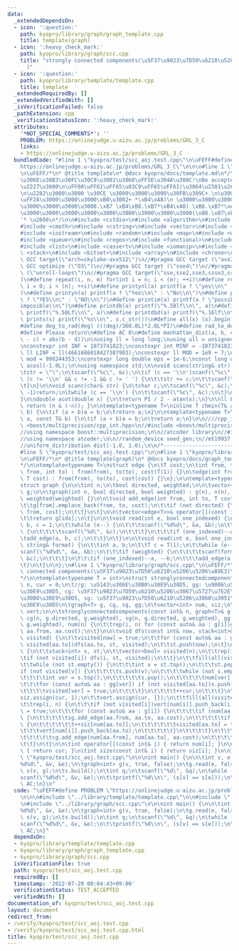 ```yaml
---
data:
  _extendedDependsOn:
  - icon: ':question:'
    path: kyopro/library/graph/graph_template.cpp
    title: template(graph)
  - icon: ':heavy_check_mark:'
    path: kyopro/library/graph/scc.cpp
    title: "strongly connected components(\u5F37\u9023\u7D50\u6210\u5206\u5206\u89E3\
      )"
  - icon: ':question:'
    path: kyopro/library/template/template.cpp
    title: template
  _extendedRequiredBy: []
  _extendedVerifiedWith: []
  _isVerificationFailed: false
  _pathExtension: cpp
  _verificationStatusIcon: ':heavy_check_mark:'
  attributes:
    '*NOT_SPECIAL_COMMENTS*': ''
    PROBLEM: https://onlinejudge.u-aizu.ac.jp/problems/GRL_3_C
    links:
    - https://onlinejudge.u-aizu.ac.jp/problems/GRL_3_C
  bundledCode: "#line 1 \"kyopro/test/scc_aoj.test.cpp\"\n\uFEFF#define PROBLEM \"\
    https://onlinejudge.u-aizu.ac.jp/problems/GRL_3_C\"\n\n\n#line 1 \"kyopro/library/template/template.cpp\"\
    \n\uFEFF/*\n* @title template\n* @docs kyopro/docs/template.md\n*/\n\n\n/*\n\u3053\
    \u306E\u30B3\u30FC\u30C9\u3001\u3068\uFF5E\u304A\u308C!\nBe accepted!\n\u2227\uFF3F\
    \u2227\u3000\n\uFF08\uFF61\uFF65\u03C9\uFF65\uFF61)\u3064\u2501\u2606\u30FB*\u3002\
    \n\u2282\u3000\u3000 \u30CE \u3000\u3000\u3000\u30FB\u309C+.\n\u3000\u3057\u30FC\
    \uFF2A\u3000\u3000\u3000\xB0\u3002+ *\xB4\xA8)\n \u3000\u3000\u3000\u3000\u3000\
    \u3000\u3000\u3000\u3000.\xB7 \xB4\xB8.\xB7*\xB4\xA8) \xB8.\xB7*\xA8)\n\t\t  \u3000\
    \u3000\u3000\u3000\u3000\u3000\u3000\u3000\u3000\u3000(\xB8.\xB7\xB4 (\xB8.\xB7\
    '* \u2606\n*/\n\n#include <cstdio>\n#include <algorithm>\n#include <string>\n\
    #include <cmath>\n#include <cstring>\n#include <vector>\n#include <numeric>\n\
    #include <iostream>\n#include <random>\n#include <map>\n#include <unordered_map>\n\
    #include <queue>\n#include <regex>\n#include <functional>\n#include <complex>\n\
    #include <list>\n#include <cassert>\n#include <iomanip>\n#include <set>\n#include\
    \ <stack>\n#include <bitset>\n#include <array>\n#include <chrono>\n\n//#pragma\
    \ GCC target(\"arch=skylake-avx512\")\n//#pragma GCC target (\"avx2\")\n//#pragma\
    \ GCC optimize (\"O3\")\n//#pragma GCC target (\"sse4\")\n//#pragma GCC optimize\
    \ (\"unroll-loops\")\n//#pragma GCC target(\"sse,sse2,sse3,ssse3,sse4,popcnt,abm,mmx,avx,tune=native\"\
    )\n#define repeat(i, n, m) for(int i = n; i < (m); ++i)\n#define rep(i, n) for(int\
    \ i = 0; i < (n); ++i)\n#define printynl(a) printf(a ? \"yes\\n\" : \"no\\n\"\
    )\n#define printyn(a) printf(a ? \"Yes\\n\" : \"No\\n\")\n#define printYN(a) printf(a\
    \ ? \"YES\\n\" : \"NO\\n\")\n#define printim(a) printf(a ? \"possible\\n\" : \"\
    imposible\\n\")\n#define printdb(a) printf(\"%.50lf\\n\", a)\n#define printLdb(a)\
    \ printf(\"%.50Lf\\n\", a)\n#define printdbd(a) printf(\"%.16lf\\n\", a)\n#define\
    \ prints(s) printf(\"%s\\n\", s.c_str())\n#define all(x) (x).begin(), (x).end()\n\
    #define deg_to_rad(deg) (((deg)/360.0L)*2.0L*PI)\n#define rad_to_deg(rad) (((rad)/2.0L/PI)*360.0L)\n\
    #define Please return\n#define AC 0\n#define manhattan_dist(a, b, c, d) (abs(a\
    \ - c) + abs(b - d))\n\nusing ll = long long;\nusing ull = unsigned long long;\n\
    \nconstexpr int INF = 1073741823;\nconstexpr int MINF = -1073741823;\nconstexpr\
    \ ll LINF = ll(4661686018427387903);\nconstexpr ll MOD = 1e9 + 7;\nconstexpr ll\
    \ mod = 998244353;\nconstexpr long double eps = 1e-6;\nconst long double PI =\
    \ acosl(-1.0L);\n\nusing namespace std;\n\nvoid scans(string& str) {\n\tchar c;\n\
    \tstr = \"\";\n\tscanf(\"%c\", &c);\n\tif (c == '\\n')scanf(\"%c\", &c);\n\twhile\
    \ (c != '\\n' && c != -1 && c != ' ') {\n\t\tstr += c;\n\t\tscanf(\"%c\", &c);\n\
    \t}\n}\n\nvoid scanc(char& str) {\n\tchar c;\n\tscanf(\"%c\", &c);\n\tif (c ==\
    \ -1)return;\n\twhile (c == '\\n') {\n\t\tscanf(\"%c\", &c);\n\t}\n\tstr = c;\n\
    }\n\ndouble acot(double x) {\n\treturn PI / 2 - atan(x);\n}\n\nll LSB(ll n) {\
    \ return (n & (-n)); }\n\ntemplate<typename T>\ninline T chmin(T& a, const T&\
    \ b) {\n\tif (a > b)a = b;\n\treturn a;\n}\n\ntemplate<typename T>\ninline T chmax(T&\
    \ a, const T& b) {\n\tif (a < b)a = b;\n\treturn a;\n}\n\n////cpp_int\n//#include\
    \ <boost/multiprecision/cpp_int.hpp>\n//#include <boost/multiprecision/cpp_dec_float.hpp>\n\
    //using namespace boost::multiprecision;\n\n//atcoder library\n//#include <atcoder/all>\n\
    //using namespace atcoder;\n\n//random_device seed_gen;\n//mt19937 engine(seed_gen());\n\
    //uniform_distribution dist(-1.0, 1.0);\n\n/*----------------------------------------------------------------------------------*/\n\
    #line 5 \"kyopro/test/scc_aoj.test.cpp\"\n\n#line 1 \"kyopro/library/graph/graph_template.cpp\"\
    \n\uFEFF/*\n* @title template(graph)\n* @docs kyopro/docs/graph_template.md\n\
    */\n\ntemplate<typename T>\nstruct edge {\n\tT cost;\n\tint from, to;\n\n\tedge(int\
    \ from, int to) : from(from), to(to), cost(T(1)) {}\n\tedge(int from, int to,\
    \ T cost) : from(from), to(to), cost(cost) {}\n};\n\ntemplate<typename T = int>\n\
    struct graph {\n\n\tint n;\n\tbool directed, weighted;\n\n\tvector<vector<edge<T>>>\
    \ g;\n\n\tgraph(int n, bool directed, bool weighted) : g(n), n(n), directed(directed),\
    \ weighted(weighted) {}\n\n\tvoid add_edge(int from, int to, T cost = T(1)) {\n\
    \t\tg[from].emplace_back(from, to, cost);\n\t\tif (not directed) {\n\t\t\tg[to].emplace_back(to,\
    \ from, cost);\n\t\t}\n\t}\n\n\tvector<edge<T>>& operator[](const int& idx) {\n\
    \t\treturn g[idx];\n\t}\n\n\tvoid read(int e, bool one_indexed) {\n\t\tint a,\
    \ b, c = 1;\n\t\twhile (e--) {\n\t\t\tscanf(\"%d%d\", &a, &b);\n\t\t\tif (weighted)\
    \ {\n\t\t\t\tscanf(\"%d\", &c);\n\t\t\t}\n\t\t\tif (one_indexed)--a, --b;\n\t\t\
    \tadd_edge(a, b, c);\n\t\t}\n\t}\n\n\tvoid read(int e, bool one_indexed, const\
    \ string& format) {\n\t\tint a, b;\n\t\tT c = T(1);\n\t\twhile (e--) {\n\t\t\t\
    scanf(\"%d%d\", &a, &b);\n\t\t\tif (weighted) {\n\t\t\t\tscanf(format.c_str(),\
    \ &c);\n\t\t\t}\n\t\t\tif (one_indexed)--a, --b;\n\t\t\tadd_edge(a, b, c);\n\t\
    \t}\n\t}\n\n};\n#line 1 \"kyopro/library/graph/scc.cpp\"\n\uFEFF/*\n* @title strongly\
    \ connected components(\u5F37\u9023\u7D50\u6210\u5206\u5206\u89E3)\n* @docs kyopro/docs/scc.md\n\
    */\n\ntemplate<typename T = int>\nstruct stronglyconnectedcomponents {\n\n\tint\
    \ n, cur = 0;\n\t//g: \u5143\u306E\u30B0\u30E9\u30D5, gg: \u9006\u5F35\u308A\u30B0\
    \u30E9\u30D5, cg: \u5F37\u9023\u7D50\u6210\u5206\u3067\u5727\u7E2E\u3057\u305F\
    \u30B0\u30E9\u30D5, sg: \u5F37\u9023\u7D50\u6210\u5206\u3060\u3051\u306E\u30B0\
    \u30E9\u30D5\n\tgraph<T> g, cg, sg, gg;\n\tvector<int> num, siz;\n\tvector<vector<int>>\
    \ vert;\n\n\tstronglyconnectedcomponents(const int& n, graph<T>& g) : n(n), g(g),\
    \ cg(n, g.directed, g.weighted), sg(n, g.directed, g.weighted), gg(n, g.directed,\
    \ g.weighted), num(n) {\n\t\trep(i, n) for (const auto& aa : g[i])gg.add_edge(aa.to,\
    \ aa.from, aa.cost);\n\t}\n\n\tvoid dfs(const int& now, stack<int>& st, vector<bool>&\
    \ visited) {\n\t\tvisited[now] = true;\n\t\tfor (const auto& aa : g[now])if (not\
    \ visited[aa.to])dfs(aa.to, st, visited);\n\t\tst.push(now);\n\t}\n\n\tvoid build()\
    \ {\n\t\tstack<int> s, st;\n\t\tvector<bool> visited(n);\n\t\trep(i, n) {\n\t\t\
    \tif (not visited[i]) dfs(i, st, visited);\n\t\t}\n\t\tfill(all(visited), false);\n\
    \t\twhile (not st.empty()) {\n\t\t\tint v = st.top();\n\t\t\tst.pop();\n\t\t\t\
    if (not visited[v]) {\n\t\t\t\ts.push(v);\n\t\t\t\twhile (not s.empty()) {\n\t\
    \t\t\t\tint ver = s.top();\n\t\t\t\t\ts.pop();\n\t\t\t\t\tnum[ver] = cur;\n\t\t\
    \t\t\tfor (const auto& aa : gg[ver]) if (not visited[aa.to])s.push(aa.to);\n\t\
    \t\t\t\tvisited[ver] = true;\n\t\t\t\t}\n\t\t\t\t++cur;\n\t\t\t}\n\t\t}\n\t\t\
    siz.assign(cur, 1);\n\t\tvert.assign(cur, {});\n\t\tfill(all(visited), false);\n\
    \t\trep(i, n) {\n\t\t\tif (not visited[i])vert[num[i]].push_back(i);\n\t\t\tvisited[i]\
    \ = true;\n\t\t\tfor (const auto& aa : g[i]) {\n\t\t\t\tif (num[aa.to] == num[i])\
    \ {\n\t\t\t\t\tsg.add_edge(aa.from, aa.to, aa.cost);\n\t\t\t\t\tif (not visited[aa.to])\
    \ {\n\t\t\t\t\t\t++siz[num[aa.to]];\n\t\t\t\t\t\tvisited[aa.to] = true;\n\t\t\t\
    \t\t\tvert[num[i]].push_back(aa.to);\n\t\t\t\t\t}\n\t\t\t\t}\n\t\t\t\telse {\n\
    \t\t\t\t\tcg.add_edge(num[aa.from], num[aa.to], aa.cost);\n\t\t\t\t}\n\t\t\t}\n\
    \t\t}\n\t}\n\n\tint operator[](const int& i) { return num[i]; }\n\n\tint size()\
    \ { return cur; }\n\tint size(const int& i) { return siz[i]; }\n\n};\n#line 8\
    \ \"kyopro/test/scc_aoj.test.cpp\"\n\n\nint main() {\n\n\tint v, e;\n\tscanf(\"\
    %d%d\", &v, &e);\n\tgraph<int> g(v, true, false);\n\tg.read(e, false);\n\tstronglyconnectedcomponents<int>\
    \ s(v, g);\n\ts.build();\n\tint q;\n\tscanf(\"%d\", &q);\n\twhile (q--) {\n\t\t\
    scanf(\"%d%d\", &v, &e);\n\t\tprintf(\"%d\\n\", (s[v] == s[e]));\n\t}\n\n\tPlease\
    \ AC;\n}\n"
  code: "\uFEFF#define PROBLEM \"https://onlinejudge.u-aizu.ac.jp/problems/GRL_3_C\"\
    \n\n\n#include \"../library/template/template.cpp\"\n\n#include \"../library/graph/graph_template.cpp\"\
    \n#include \"../library/graph/scc.cpp\"\n\n\nint main() {\n\n\tint v, e;\n\tscanf(\"\
    %d%d\", &v, &e);\n\tgraph<int> g(v, true, false);\n\tg.read(e, false);\n\tstronglyconnectedcomponents<int>\
    \ s(v, g);\n\ts.build();\n\tint q;\n\tscanf(\"%d\", &q);\n\twhile (q--) {\n\t\t\
    scanf(\"%d%d\", &v, &e);\n\t\tprintf(\"%d\\n\", (s[v] == s[e]));\n\t}\n\n\tPlease\
    \ AC;\n}"
  dependsOn:
  - kyopro/library/template/template.cpp
  - kyopro/library/graph/graph_template.cpp
  - kyopro/library/graph/scc.cpp
  isVerificationFile: true
  path: kyopro/test/scc_aoj.test.cpp
  requiredBy: []
  timestamp: '2022-07-20 00:04:43+09:00'
  verificationStatus: TEST_ACCEPTED
  verifiedWith: []
documentation_of: kyopro/test/scc_aoj.test.cpp
layout: document
redirect_from:
- /verify/kyopro/test/scc_aoj.test.cpp
- /verify/kyopro/test/scc_aoj.test.cpp.html
title: kyopro/test/scc_aoj.test.cpp
---
```


